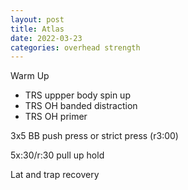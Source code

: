 ```yaml
---
layout: post
title: Atlas
date: 2022-03-23
categories: overhead strength
---
```

Warm Up
* TRS uppper body spin up
* TRS OH banded distraction
* TRS OH primer

3x5 BB push press or strict press (r3:00)



5x:30/r:30 pull up hold

Lat and trap recovery